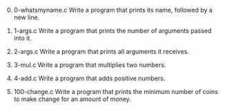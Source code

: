 0. 0-whatsmyname.c
Write a program that prints its name, followed by a new line.
		

		
1. 1-args.c
Write a program that prints the number of arguments passed into it.
		

		
2. 2-args.c
Write a program that prints all arguments it receives.
		

		
3. 3-mul.c
Write a program that multiplies two numbers.
		

		
4. 4-add.c
Write a program that adds positive numbers.
		

		
5. 100-change.c
Write a program that prints the minimum number of coins to make change for an amount of money.
